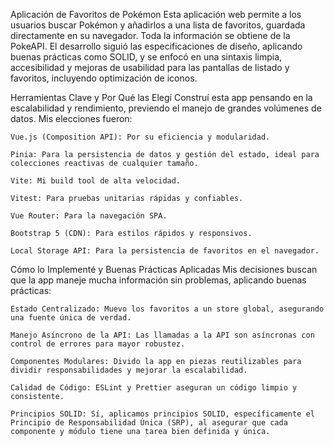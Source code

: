 Aplicación de Favoritos de Pokémon
Esta aplicación web permite a los usuarios buscar Pokémon y añadirlos a una lista de favoritos, guardada directamente en su navegador. Toda la información se obtiene de la PokeAPI. El desarrollo siguió las especificaciones de diseño, aplicando buenas prácticas como SOLID, y se enfocó en una sintaxis limpia, accesibilidad y mejoras de usabilidad para las pantallas de listado y favoritos, incluyendo optimización de iconos.

Herramientas Clave y Por Qué las Elegí
Construí esta app pensando en la escalabilidad y rendimiento, previendo el manejo de grandes volúmenes de datos.
Mis elecciones fueron:

    Vue.js (Composition API): Por su eficiencia y modularidad.

    Pinia: Para la persistencia de datos y gestión del estado, ideal para colecciones reactivas de cualquier tamaño.

    Vite: Mi build tool de alta velocidad.

    Vitest: Para pruebas unitarias rápidas y confiables.

    Vue Router: Para la navegación SPA.

    Bootstrap 5 (CDN): Para estilos rápidos y responsivos.

    Local Storage API: Para la persistencia de favoritos en el navegador.

Cómo lo Implementé y Buenas Prácticas Aplicadas
Mis decisiones buscan que la app maneje mucha información sin problemas, aplicando buenas prácticas:

    Estado Centralizado: Muevo los favoritos a un store global, asegurando una fuente única de verdad.

    Manejo Asíncrono de la API: Las llamadas a la API son asíncronas con control de errores para mayor robustez.

    Componentes Modulares: Divido la app en piezas reutilizables para dividir responsabilidades y mejorar la escalabilidad.

    Calidad de Código: ESLint y Prettier aseguran un código limpio y consistente.

    Principios SOLID: Sí, aplicamos principios SOLID, específicamente el Principio de Responsabilidad Única (SRP), al asegurar que cada componente y módulo tiene una tarea bien definida y única.
